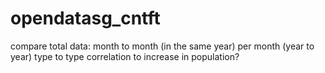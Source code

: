 # opendatasg_cntft

compare total data:
month to month (in the same year)
per month (year to year)
type to type
correlation to increase in population?
